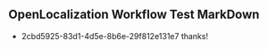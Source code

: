 ## OpenLocalization Workflow Test MarkDown
* 2cbd5925-83d1-4d5e-8b6e-29f812e131e7 thanks!

<!--HONumber=Jul16_HO2-->


